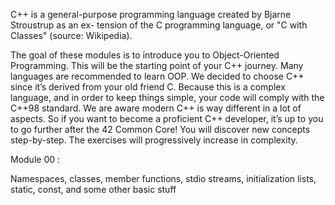 C++ is a general-purpose programming language created by Bjarne Stroustrup as an ex-
tension of the C programming language, or "C with Classes" (source: Wikipedia).

The goal of these modules is to introduce you to Object-Oriented Programming.
This will be the starting point of your C++ journey. Many languages are recommended
to learn OOP. We decided to choose C++ since it’s derived from your old friend C.
Because this is a complex language, and in order to keep things simple, your code will
comply with the C++98 standard.
We are aware modern C++ is way different in a lot of aspects. So if you want to
become a proficient C++ developer, it’s up to you to go further after the 42 Common
Core!
You will discover new concepts step-by-step. The exercises will progressively increase
in complexity.

Module 00 :

Namespaces, classes, member functions, stdio streams,
initialization lists, static, const, and some other basic
stuff

